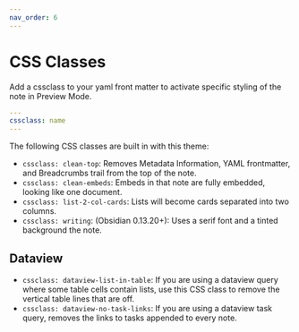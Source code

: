 ```yaml
---
nav_order: 6
---
```


# CSS Classes
Add a cssclass to your yaml front matter to activate specific styling of the note in Preview Mode. 

```yaml
---
cssclass: name
---
```

The following CSS classes are built in with this theme:

- `cssclass: clean-top`: Removes Metadata Information, YAML frontmatter, and Breadcrumbs trail from the top of the note.
- `cssclass: clean-embeds`: Embeds in that note are fully embedded, looking like one document.
- `cssclass: list-2-col-cards`: Lists will become cards separated into two columns.
- `cssclass: writing`: (Obsidian 0.13.20+): Uses a serif font and a tinted background the note.

## Dataview
- `cssclass: dataview-list-in-table`: If you are using a dataview query where some table cells contain lists, use this CSS class to remove the vertical table lines that are off.
- `cssclass: dataview-no-task-links`: If you are using a dataview task query, removes the links to tasks appended to every note.
